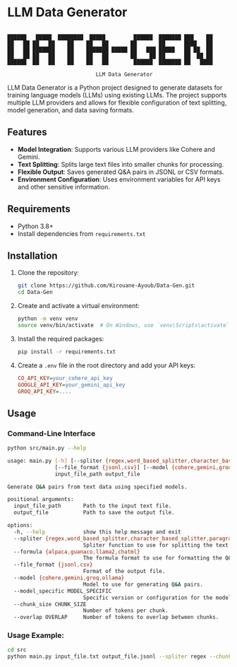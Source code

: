 # LLM Data Generator
```

██████   █████  ████████  █████         ██████  ███████ ███    ██ 
██   ██ ██   ██    ██    ██   ██       ██       ██      ████   ██ 
██   ██ ███████    ██    ███████ █████ ██   ███ █████   ██ ██  ██ 
██   ██ ██   ██    ██    ██   ██       ██    ██ ██      ██  ██ ██ 
██████  ██   ██    ██    ██   ██        ██████  ███████ ██   ████ 

                            LLM Data Generator
```
LLM Data Generator is a Python project designed to generate datasets for training language models (LLMs) using existing LLMs. The project supports multiple LLM providers and allows for flexible configuration of text splitting, model generation, and data saving formats.

## Features

- **Model Integration**: Supports various LLM providers like Cohere and Gemini.
- **Text Splitting**: Splits large text files into smaller chunks for processing.
- **Flexible Output**: Saves generated Q&A pairs in JSONL or CSV formats.
- **Environment Configuration**: Uses environment variables for API keys and other sensitive information.

## Requirements

- Python 3.8+
- Install dependencies from `requirements.txt`

## Installation

1. Clone the repository:
    ```sh
    git clone https://github.com/Kirouane-Ayoub/Data-Gen.git
    cd Data-Gen
    ```

2. Create and activate a virtual environment:
    ```sh
    python -m venv venv
    source venv/bin/activate  # On Windows, use `venv\Scripts\activate`
    ```

3. Install the required packages:
    ```sh
    pip install -r requirements.txt
    ```

4. Create a `.env` file in the root directory and add your API keys:
    ```ini
    CO_API_KEY=your_cohere_api_key
    GOOGLE_API_KEY=your_gemini_api_key
    GROQ_API_KEY=....
    ```

## Usage

### Command-Line Interface

```sh
python src/main.py --help

usage: main.py [-h] [--spliter {regex,word_based_splitter,character_based_splitter,paragraph_based_splitter,sentence_based_splitter}] [--formula {alpaca,guanaco,llama2,chatml}]
               [--file_format {jsonl,csv}] [--model {cohere,gemini,groq,ollama}] [--model_specific MODEL_SPECIFIC] [--chunk_size CHUNK_SIZE] [--overlap OVERLAP]
               input_file_path output_file

Generate Q&A pairs from text data using specified models.

positional arguments:
  input_file_path       Path to the input text file.
  output_file           Path to save the output file.

options:
  -h, --help            show this help message and exit
  --spliter {regex,word_based_splitter,character_based_splitter,paragraph_based_splitter,sentence_based_splitter}
                        Spliter function to use for splitting the text into chunks.
  --formula {alpaca,guanaco,llama2,chatml}
                        The formula format to use for formatting the Q&A pairs.
  --file_format {jsonl,csv}
                        Format of the output file.
  --model {cohere,gemini,groq,ollama}
                        Model to use for generating Q&A pairs.
  --model_specific MODEL_SPECIFIC
                        Specific version or configuration for the model.
  --chunk_size CHUNK_SIZE
                        Number of tokens per chunk.
  --overlap OVERLAP     Number of tokens to overlap between chunks.
```

### Usage Example:

```sh
cd src 
python main.py input_file.txt output_file.jsonl --spliter regex --chunk_size 500 --overlap 100 --formula alpaca --file_format jsonl --model ollama --model_specific llama3.1 
```
